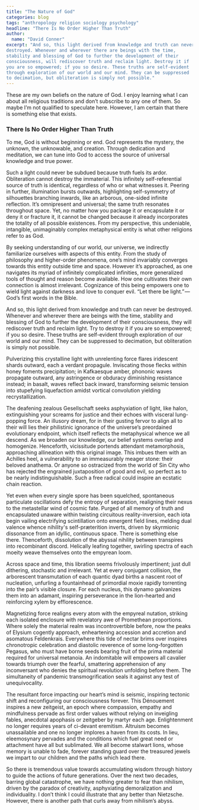 ```yaml
---
title: "The Nature of God"
categories: blog
tags: "anthropology religion sociology psychology"
headline: "There Is No Order Higher Than Truth"
author:
  name: "David Conner"
excerpt: "And so, this light derived from knowledge and truth can never be
destroyed. Whenever and wherever there are beings with the time,
stability and blessing of God to further the development of their
consciousness, will rediscover truth and reclaim light. Destroy it if
you are so empowered; if you so desire. These truths are self-evident
through exploration of our world and our mind. They can be suppressed
to decimation, but obliteration is simply not possible."
---
```


These are my own beliefs on the nature of God. I enjoy learning what I
can about all religious traditions and don’t subscribe to any one of
them. So maybe I’m not qualified to speculate here. However, I am
certain that there is something else that exists.

### There Is No Order Higher Than Truth

To me, God is without beginning or end. God represents the mystery,
the unknown, the unknowable, and creation. Through dedication and
meditation, we can tune into God to access the source of universal
knowledge and true power.

Such a light could never be subdued because truth fuels its
ardor. Obliteration cannot destroy the immaterial. This infinitely
self-referential source of truth is identical, regardless of who or
what witnesses it. Peering in further, illumination bursts outwards,
highlighting self-symmetry of silhouettes branching inwards, like an
arborous, one-sided infinite reflection. It’s omnipresent and
universal; the same truth resonates throughout space. Yet, no matter
how you package it or encapsulate it or deny it or fracture it, it
cannot be changed because it already incorporates the totality of all
possible existences. From my perspective, this undeniable, intangible,
unimaginably complex metaphysical entity is what other religions refer
to as God.

By seeking understanding of our world, our universe, we indirectly
familiarize ourselves with aspects of this entity. From the study of
philosophy and higher-order phenomena, one’s mind invariably converges
towards this entity outside time and space. However it’s approached,
as one navigates its myriad of infinitely complicated infinities,
more generalized tools of thought and reason become available. How one
cultivates their own connection is almost irrelevant. Cognizance of
this being empowers one to wield light against darkness and love to
conquer evil. “Let there be light.” — God’s first words in the Bible.

And so, this light derived from knowledge and truth can never be
destroyed. Whenever and wherever there are beings with the time,
stability and blessing of God to further the development of their
consciousness, they will rediscover truth and reclaim light. Try to
destroy it if you are so empowered; if you so desire. These truths are
self-evident through exploration of our world and our mind. They can
be suppressed to decimation, but obliteration is simply not possible.

Pulverizing this crystalline light with unrelenting force flares
iridescent shards outward, each a verdant propagule. Inviscating those
flecks within honey foments precipitation; in Kafkaesque amber,
phononic waves propagate outward, any astringence or obduracy
diminishing resistance instead; in basalt, waves reflect back
inward, transforming seismic tension into stupefying liquefaction
amidst vortical convolution yielding recrystallization.

The deafening zealous Gesellschaft seeks asphyxiation of light, like
halon, extinguishing your screams for justice and their echoes with
visceral lung-popping force. An illusory dream, for in their gusting
fervor to align all to their will lies their philistinic ignorance of
the universe’s preordained evolutionary endpoint, which itself
reflects the metaphysical whence we all descend. As we broaden our
knowledge, our belief systems overlap and homogenize. Henceforth,
vicissitude portends attendant metamorphosis, approaching allineation
with this original image. This imbues them with an Achilles heel, a
vulnerability to an immeasurably meager stone: their beloved
anathema. Or anyone so ostracized from the world of Sin City who has
rejected the engrained juxtaposition of good and evil, so perfect as
to be nearly indistinguishable. Such a free radical could inspire an
ecstatic chain reaction.

Yet even when every single spore has been squelched, spontaneous
particulate oscillations defy the entropy of separation, realigning
their nexus to the metastellar wind of cosmic fate. Purged of all
memory of truth and encapsulated unaware within twisting circuitous
reality-inversion, each iota begin vailing electrifying scintillation
onto emergent field lines, melding dual valence whence nihility's
self-præterition inverts, driven by skyrmionic dissonance from an
idyllic, continuous space. There is something else there. Thenceforth,
dissolution of the abyssal nihility between transpires into
recombinant discord. Helically leafing together, swirling spectra of
each moeity weave themselves onto the empyrean loom.

Across space and time, this libration seems frivolously impertinent;
just dull dithering, stochastic and irrelevant. Yet at every conjugant
collision, the arborescent transmutation of each quantic dyad births a
nascent root of nucleation, unfurling a fountainhead of primordial
moxie rapidly torrenting into the pair’s visible closure. For each
nucleus, this dynamo galvanizes them into an adamant, inspiring
perseverance in the lion-hearted and reinforcing xylem by
efflorescence.

Magnetizing force realigns every atom with the empyreal nutation,
striking each isolated enclosure with revelatory awe of Promethean
proportions. Where solely the material realm was incontrovertible
before, now the peaks of Elysium cogently approach, enheartening
accession and accretion and asomatous Feldenkrais. Everywhere this
tide of nectar brims over inspires chronotropic celebration and
diastolic reverence of some long-forgotten Pegasus, who must have
borne seeds bearing fruit of the prima material required for universal
metanoia. An indomitable will empowers all cavalier towards triumph
over the fearful, smattering apprehension of any inconversant who
denies the spiritual revolution unfolding before them. The
simultaneity of pandemic transmogrification seals it against any test
of unequivocality.

The resultant force impacting our heart’s mind is seismic, inspiring
tectonic shift and reconfiguring our consciousness forever. This
Dénouement inspires a new zeitgeist, an epoch where compassion,
empathy and mindfulness pervade as first order values without relying
on inveigling fables, anecdotal apophasis or zeitgeber by martyr each
age. Enlightenment no longer requires years of ci-devant
eremitism. Altruism becomes unassailable and one no longer implores a
haven from its costs. In lieu, eleemosynary pervades and the
conditions which fuel great need or attachment have all but
sublimated. We all become stalwart lions, whose memory is unable to
fade, forever standing guard over the treasured jewels we impart to
our children and the paths which lead there.

So there is tremendous value towards accumulating wisdom through
history to guide the actions of future generations. Over the next two
decades, barring global catastrophe, we have nothing greater to fear
than nihilism, driven by the paradox of creativity, asphyxiating
demoralization and individuality. I don’t think I could illustrate
that any better than Nietzsche. However, there is another path that
curls away from nihilism’s abyss.
